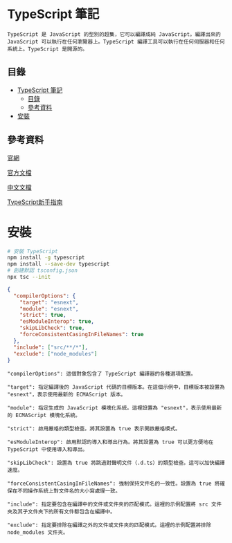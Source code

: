 # TypeScript 筆記

```
TypeScript 是 JavaScript 的型別的超集，它可以編譯成純 JavaScript。編譯出來的 JavaScript 可以執行在任何瀏覽器上。TypeScript 編譯工具可以執行在任何伺服器和任何系統上。TypeScript 是開源的。
```

## 目錄

- [TypeScript 筆記](#typescript-筆記)
	- [目錄](#目錄)
	- [參考資料](#參考資料)
- [安裝](#安裝)

## 參考資料

[官網](https://www.typescriptlang.org/)

[官方文檔](https://www.typescriptlang.org/docs/handbook/basic-types.html)

[中文文檔](https://zhongsp.gitbooks.io/typescript-handbook/content/)

[TypeScript新手指南](https://willh.gitbook.io/typescript-tutorial/introduction/what-is-typescript)

# 安裝

```bash
# 安裝 TypeScript
npm install -g typescript
npm install --save-dev typescript
# 創建默認 tsconfig.json
npx tsc --init
```

```json
{
  "compilerOptions": {
    "target": "esnext",
    "module": "esnext",
    "strict": true,
    "esModuleInterop": true,
    "skipLibCheck": true,
    "forceConsistentCasingInFileNames": true
  },
  "include": ["src/**/*"],
  "exclude": ["node_modules"]
}
```

```
"compilerOptions": 這個對象包含了 TypeScript 編譯器的各種選項配置。

"target": 指定編譯後的 JavaScript 代碼的目標版本。在這個示例中，目標版本被設置為 "esnext"，表示使用最新的 ECMAScript 版本。

"module": 指定生成的 JavaScript 模塊化系統。這裡設置為 "esnext"，表示使用最新的 ECMAScript 模塊化系統。

"strict": 啟用嚴格的類型檢查。將其設置為 true 表示開啟嚴格模式。

"esModuleInterop": 啟用默認的導入和導出行為。將其設置為 true 可以更方便地在 TypeScript 中使用導入和導出。

"skipLibCheck": 設置為 true 將跳過對聲明文件（.d.ts）的類型檢查。這可以加快編譯速度。

"forceConsistentCasingInFileNames": 強制保持文件名的一致性。設置為 true 將確保在不同操作系統上對文件名的大小寫處理一致。

"include": 指定要包含在編譯中的文件或文件夾的匹配模式。這裡的示例配置將 src 文件夾及其子文件夾下的所有文件都包含在編譯中。

"exclude": 指定要排除在編譯之外的文件或文件夾的匹配模式。這裡的示例配置將排除 node_modules 文件夾。
```